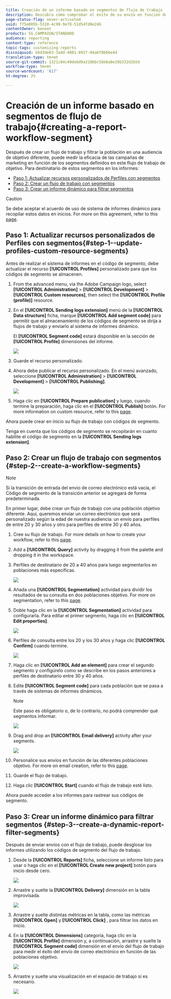 ```yaml
---
title: Creación de un informe basado en segmentos de flujo de trabajo
description: Descubra cómo comprobar el éxito de su envío en función de los segmentos de sus flujos de trabajo en los informes.
page-status-flag: never-activated
uuid: f75e005b-5328-4c98-9e78-51d54fd0e246
contentOwner: beneat
products: SG_CAMPAIGN/STANDARD
audience: reporting
content-type: reference
topic-tags: customizing-reports
discoiquuid: b6d3de63-3add-4881-8917-04a6f8b6be4d
translation-type: tm+mt
source-git-commit: 1321c84c49de6d9a318bbc5bb8a0e28b332d2b5d
workflow-type: tm+mt
source-wordcount: '617'
ht-degree: 2%

---
```



# Creación de un informe basado en segmentos de flujo de trabajo{#creating-a-report-workflow-segment}

Después de crear un flujo de trabajo y filtrar la población en una audiencia de objetivo diferente, puede medir la eficacia de las campañas de marketing en función de los segmentos definidos en este flujo de trabajo de objetivo.
Para destinatario de estos segmentos en los informes:

* [Paso 1: Actualizar recursos personalizados de Perfiles con segmentos](#step-1--update-profiles-custom-resource-segments)
* [Paso 2: Crear un flujo de trabajo con segmentos](#step-2--create-a-workflow-segments)
* [Paso 3: Crear un informe dinámico para filtrar segmentos](#step-3--create-a-dynamic-report-filter-segments)

>[!CAUTION]
>Se debe aceptar el acuerdo de uso de sistema de informes dinámico para recopilar estos datos en inicios.
>For more on this agreement, refer to this [page](../../reporting/using/about-dynamic-reports.md#dynamic-reporting-usage-agreement).

## Paso 1: Actualizar recursos personalizados de Perfiles con segmentos{#step-1--update-profiles-custom-resource-segments}

Antes de realizar el sistema de informes en el código de segmento, debe actualizar el recurso **[!UICONTROL Profiles]** personalizado para que los códigos de segmento se almacenen.

1. From the advanced menu, via the Adobe Campaign logo, select **[!UICONTROL Administration]** > **[!UICONTROL Development]** > **[!UICONTROL Custom resources]**, then select the **[!UICONTROL Profile (profile)]** resource.
1. En el **[!UICONTROL Sending logs extension]** menú de la **[!UICONTROL Data structure]** ficha, marque **[!UICONTROL Add segment code]** para permitir que el almacenamiento de los códigos de segmento se dirija a flujos de trabajo y enviarlo al sistema de informes dinámico.

   El **[!UICONTROL Segment code]** estará disponible en la sección de **[!UICONTROL Profile]** dimensiones del informe.

   ![](assets/report_segment_4.png)

1. Guarde el recurso personalizado.

1. Ahora debe publicar el recurso personalizado.
En el menú avanzado, seleccione **[!UICONTROL Administration]** > **[!UICONTROL Development]** > **[!UICONTROL Publishing]**.

   ![](assets/custom_profile_7.png)

1. Haga clic en **[!UICONTROL Prepare publication]** y luego, cuando termine la preparación, haga clic en el **[!UICONTROL Publish]** botón. For more information on custom resource, refer to this [page](../../developing/using/updating-the-database-structure.md).

Ahora puede crear en inicio su flujo de trabajo con códigos de segmento.

Tenga en cuenta que los códigos de segmento se recopilarán en cuanto habilite el código de segmento en la **[!UICONTROL Sending logs extension]**.

## Paso 2: Crear un flujo de trabajo con segmentos {#step-2--create-a-workflow-segments}

>[!NOTE]
>Si la transición de entrada del envío de correo electrónico está vacía, el Código de segmento de la transición anterior se agregará de forma predeterminada.

En primer lugar, debe crear un flujo de trabajo con una población objetivo diferente. Aquí, queremos enviar un correo electrónico que será personalizado según la edad de nuestra audiencia: un envío para perfiles de entre 20 y 30 años y otro para perfiles de entre 30 y 40 años.

1. Cree su flujo de trabajo. For more details on how to create your workflow, refer to this [page](../../automating/using/building-a-workflow.md).

1. Add a **[!UICONTROL Query]** activity by dragging it from the palette and dropping it in the workspace.

1. Perfiles de destinatario de 20 a 40 años para luego segmentarlos en poblaciones más específicas.

   ![](assets/report_segment_1.png)

1. Añada una **[!UICONTROL Segmentation]** actividad para dividir los resultados de su consulta en dos poblaciones objetivo. For more on segmentation, refer to this [page](../../automating/using/segmentation.md).

1. Doble haga clic en la **[!UICONTROL Segmentation]** actividad para configurarla. Para editar el primer segmento, haga clic en **[!UICONTROL Edit properties]**.

   ![](assets/report_segment_7.png)

1. Perfiles de consulta entre los 20 y los 30 años y haga clic **[!UICONTROL Confirm]** cuando termine.

   ![](assets/report_segment_8.png)

1. Haga clic en **[!UICONTROL Add an element]** para crear el segundo segmento y configúrelo como se describe en los pasos anteriores a perfiles de destinatario entre 30 y 40 años.

1. Edite **[!UICONTROL Segment code]** para cada población que se pasa a través de sistemas de informes dinámicos.

   >[!NOTE]
   >Este paso es obligatorio o, de lo contrario, no podrá comprender qué segmentos informar.

   ![](assets/report_segment_9.png)

1. Drag and drop an **[!UICONTROL Email delivery]** activity after your segments.

   ![](assets/report_segment_3.png)

1. Personalice sus envíos en función de las diferentes poblaciones objetivo. For more on email creation, refer to this [page](../../designing/using/designing-content-in-adobe-campaign.md).

1. Guarde el flujo de trabajo.

1. Haga clic **[!UICONTROL Start]** cuando el flujo de trabajo esté listo.

Ahora puede acceder a los informes para rastrear sus códigos de segmento.

## Paso 3: Crear un informe dinámico para filtrar segmentos {#step-3--create-a-dynamic-report-filter-segments}

Después de enviar envíos con el flujo de trabajo, puede desglosar los informes utilizando los códigos de segmento del flujo de trabajo.

1. Desde la **[!UICONTROL Reports]** ficha, seleccione un informe listo para usar o haga clic en el **[!UICONTROL Create new project]** botón para inicio desde cero.

   ![](assets/custom_profile_18.png)
1. Arrastre y suelte la **[!UICONTROL Delivery]** dimensión en la tabla improvisada.

   ![](assets/report_segment_5.png)

1. Arrastre y suelte distintas métricas en la tabla, como las métricas **[!UICONTROL Open]** y **[!UICONTROL Click]** , para filtrar los datos en inicio.
1. En la **[!UICONTROL Dimensions]** categoría, haga clic en la **[!UICONTROL Profile]** dimensión y, a continuación, arrastre y suelte la **[!UICONTROL Segment code]** dimensión en el envío del flujo de trabajo para medir el éxito del envío de correo electrónico en función de las poblaciones objetivo.

   ![](assets/report_segment_6.png)

1. Arrastre y suelte una visualización en el espacio de trabajo si es necesario.

   ![](assets/report_segment_10.png)
